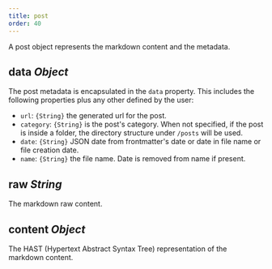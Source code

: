 ```yaml
---
title: post
order: 40
---
```


A post object represents the markdown content and the metadata.

## data _Object_

The post metadata is encapsulated in the `data` property. This includes the following properties plus any other defined by the user:

- `url`: `{String}` the generated url for the post.
- `category`: `{String}` is the post's category. When not specified, if the post is inside a folder, the directory structure under `/posts` will be used.
- `date`: `{String}` JSON date from frontmatter's date or date in file name or file creation date.
- `name`: `{String}` the file name. Date is removed from name if present.

## raw _String_

The markdown raw content.

## content _Object_

The HAST (Hypertext Abstract Syntax Tree) representation of the markdown content.
